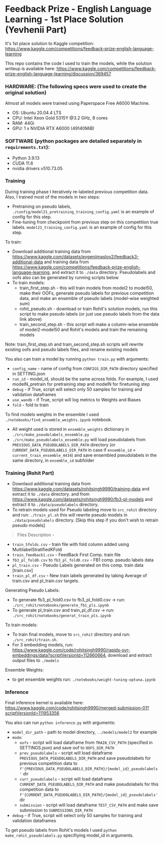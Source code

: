 # Feedback Prize - English Language Learning - 1st Place Solution (Yevhenii Part)

It's 1st place solution to Kaggle competition: https://www.kaggle.com/competitions/feedback-prize-english-language-learning

This repo contains the code I used to train the models, while the solution writeup is available here: https://www.kaggle.com/competitions/feedback-prize-english-language-learning/discussion/369457

### HARDWARE: (The following specs were used to create the original solution)

Almost all models were trained using Paperspace Free A6000 Machine.

* OS: Ubuntu 20.04.4 LTS
* CPU: Intel Xeon Gold 5315Y @3.2 GHz, 8 cores
* RAM: 44Gi 
* GPU: 1 x NVIDIA RTX A6000 (49140MiB)


### SOFTWARE (python packages are detailed separately in `requirements.txt`):

* Python 3.9.13
* CUDA 11.6
* nvidia drivers v510.73.05

### Training

During training phase I iteratively re-labeled previous competition data. Also, I trained most of the models in two steps:
* Pretraining on pseudo labels, `./config/model21_pretraining_training_config.yaml` is an example of config for this step. 
* Fine-tuning from checkpoint from previous step on this competition true labels. `model21_training_config.yaml` is an example of config for this step.


To train:
* Download additional training data from https://www.kaggle.com/datasets/evgeniimaslov2/feedback3-additional-data and training data from https://www.kaggle.com/competitions/feedback-prize-english-language-learning, and extract it to `./data` directory. Pseudolabels and oofs also can be generated by running scripts below
* To train models: 
  * train_first_step.sh - this will train models from model2 to model50, make their OOFs, generate pseudo labels for previous competition data, and make an ensemble of pseudo labels (model-wise weighted sum)
  * rohit_pseudo.sh - download or train Rohit's solution models, run this script to make pseudo labels (or just use pseudo labels from the data link above)
  * train_second_step.sh - this script will make a column-wise ensemble of model2-model50 and Rohit's models and train the remaining models

Note: train_first_step.sh and train_second_step.sh scripts will rewrite existing oofs and pseudo labels files, and rename existing models

You also can train a model by running `python train.py` with arguments:
* `config_name` - name of config from `CONFIGS_DIR_PATH` directory specified in SETTING.json
* `run_id` - model_id, should be the same across folds. For example, I used modelN_pretrain for pretraining step and modelN for finetuning step
* `debug` - if True, script will select only 50 samples for training and validation dataframes
* `use_wandb` - if True, script will log metrics to Weights and Biases
* `fold` - fold to train

To find models weights in the ensemble I used `./notebooks/find_ensemble_weights.ipynb` notebook.
* All weight used is stored in `ensemble_weights` dictionary in `./src/make_pseudolabels_ensemble.py`
* `./src/make_pseudolabels_ensemble.py` will load pseudolabels from `PREVIOUS_DATA_PSEUDOLABELS_DIR_PATH` directory (or `CURRENT_DATA_PSEUDOLABELS_DIR_PATH` in case if `ensemble_id` = `current_train_ensemble_4434`) and save ensembled pseudolabels in the same directory, in `ensemble_id` subfolder


### Training (Rohit Part)

* Downlaod additional training data from https://www.kaggle.com/datasets/rohitsingh9990/training-data and extract it to `./data` directory. and from https://www.kaggle.com/datasets/rohitsingh9990/fb3-pl-models and extract it to `./data/pseudolabels` directory.
* To retrain models used for Pseudo labeling move to `src_rohit` directory and run: `./train_pl.sh` this will rewrite pseudo models in `./data/pseudolabels` directory. [Skip this step if you don't wish to retrain pseudo models]


> Files Description - 
  * `train_5folds.csv` - train file with fold column added using MultilabelStratifiedKFold
  * `train_feedback1.csv` - FeedBack First Comp. train file
  * `fb3_pl_fold0.csv` to `fb3_pl_fold0.csv` - FB1 comp. pseudo labels data
  * `pl_train.csv` - Pseudo Labels generated on this comp. train data [train.csv]
  * `train_pl_df.csv` - New train labels generated by taking Average of train.csv and pl_train.csv targets.

Generating Pseudo Labels: 
-  To generate fb3_pl_fold0.csv to fb3_pl_fold0.csv -> run: `./src_rohit/notebooks/generate_fb1_pls.ipynb`
-  To generate  pl_train.csv and train_pl_df.csv -> run: `./src_rohit/notebooks/generat_train_pls.ipynb`


To train models: 
* To train final models, move to `src_rohit` directory and run: `./src_rohit/train.sh`. 
* For 3 embedding models, run: https://www.kaggle.com/code/rohitsingh9990/rapids-svr-embeddings/data?scriptVersionId=112660664, download and extract output files to `./models`

Ensemble Weights:
* to get ensemble weights run: `./notebooks/weight-tuning-optuna.ipynb`


### Inference

Final inference kernel is available here: https://www.kaggle.com/code/rohitsingh9990/merged-submission-01?scriptVersionId=111953356

You also can run `python inference.py` with arguments:
* `model_dir_path` - path to model directory, `../models/model2` for example
* `mode`:
  * `oofs` - script will load dataframe from `TRAIN_CSV_PATH` (specified in SETTINGS.json) and save oof to `OOFS_DIR_PATH` 
  * `prev_pseudolabels` - script will load dataframe `PREVIOUS_DATA_PSEUDOLABELS_DIR_PATH` and save pseudolabels for previous competition data to `f'{PREVIOUS_DATA_PSEUDOLABELS_DIR_PATH}/{model_id}_pseudolabels'` dir
  * `curr_pseudolabels` - script will load dataframe `CURRENT_DATA_PSEUDOLABELS_DIR_PATH` and make pseudolabels for this competition data to `f'{CURRENT_DATA_PSEUDOLABELS_DIR_PATH}/{model_id}_pseudolabels'` dir
  * `submission` - script will load dataframe `TEST_CSV_PATH` and make save submission to `SUBMISSIONS_DIR_PATH`
* `debug` - if True, script will select only 50 samples for training and validation dataframes

To get pseudo labels from Rohit's models I used `python make_rohit_pseudolabels.py` specifiying model_id in arguments.